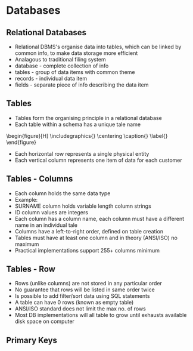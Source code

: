 # Databases

## Relational Databases

- Relational DBMS's organise data into tables, which can be linked by common
  info, to make data storage more efficient
- Analagous to traditional filing system
 - database - complete collection of info
 - tables - group of data items with common theme
 - records - individual data item
 - fields - separate piece of info describing the data item

## Tables

- Tables form the organising principle in a relational database
- Each table within a schema has a unique tale name

\begin{figure}[H]
\includegraphics{}
\centering
\caption{}
\label{}
\end{figure}

- Each horizontal row represents a single physical entity
- Each vertical column represents one item of data for each customer

## Tables - Columns

- Each column holds the same data type
- Example:
 - SURNAME column holds variable length column strings
 - ID column values are integers
- Each column has a column name, each column must have a different name in an
  individual tale
- Columns have a left-to-right order, defined on table creation
- Tables must have at least one column and in theory (ANSI/ISO) no maximum
- Practical implementations support 255+ columns minimum

## Tables - Row

- Rows (unlike columns) are not stored in any particular order
- No guarantee that rows will be listed in same order twice
- Is possible to add filter/sort data using SQL statements
- A table can have 0 rows (known as empty table)
- ANSI/ISO standard does not limit the max no. of rows
- Most DB implementations will all table to grow until exhausts available disk
  space on computer

## Primary Keys


